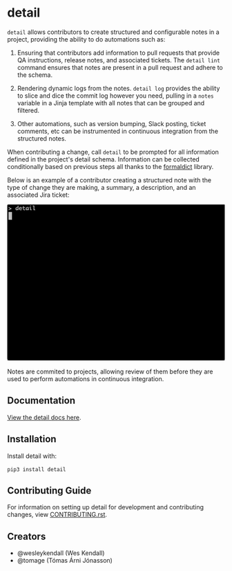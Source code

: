 # detail

`detail` allows contributors to create structured and configurable notes in a project, providing the ability to do automations such as:

1. Ensuring that contributors add information to pull requests that provide QA instructions, release notes, and associated tickets. The `detail lint` command ensures that notes are present in a pull request and adhere to the schema.

2. Rendering dynamic logs from the notes. `detail log` provides the ability to slice and dice the commit log however you need, pulling in a `notes` variable in a Jinja template with all notes that can be grouped and filtered.

3. Other automations, such as version bumping, Slack posting, ticket comments, etc can be instrumented in continuous integration from the structured notes.

When contributing a change, call `detail` to be prompted for all information defined in the project's detail schema. Information can be collected conditionally based on previous steps all thanks to the [formaldict](https://github.com/Opus10/formaldict) library.

Below is an example of a contributor creating a structured note with the type of change they are making, a summary, a description, and an associated Jira ticket:

![intro.gif](https://raw.githubusercontent.com/opus10/detail/main/docs/static/detail-intro.gif)

Notes are commited to projects, allowing review of them before they are used to perform automations in continuous integration.

## Documentation

[View the detail docs here](https://detail.readthedocs.io/).

## Installation

Install detail with:

    pip3 install detail


## Contributing Guide

For information on setting up detail for development and contributing changes, view [CONTRIBUTING.rst](CONTRIBUTING.rst).

## Creators

- @wesleykendall (Wes Kendall)
- @tomage (Tómas Árni Jónasson)

